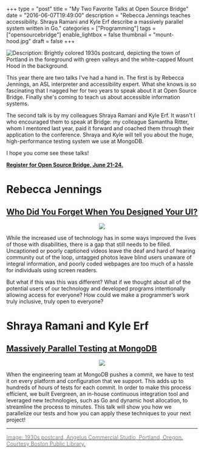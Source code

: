 +++
type = "post"
title = "My Two Favorite Talks at Open Source Bridge"
date = "2016-06-07T19:49:00"
description = "Rebecca Jennings teaches accessibility. Shraya Ramani and Kyle Erf describe a massively parallel system written in Go."
categories = ["Programming"]
tags = ["opensourcebridge"]
enable_lightbox = false
thumbnail = "mount-hood.jpg"
draft = false
+++

<p><img alt="Description: Brightly colored 1930s postcard, depicting the town of Portland in the foreground with green valleys and the white-capped Mount Hood in the background." src="mount-hood.jpg" /></p>
<p>This year there are two talks I've had a hand in. The first is by Rebecca Jennings, an ASL interpreter and accessibility expert. What she knows is so fascinating that I nagged her for two years to speak about it at Open Source Bridge. Finally she's coming to teach us about accessible information systems.</p>
<p>The second talk is by my colleagues Shraya Ramani and Kyle Erf. It wasn't I who encouraged them to speak at Bridge: my colleague Samantha Ritter, whom I mentored last year, paid it forward and coached them through their application to the conference. Shraya and Kyle will tell you about the huge, high-performance testing system we use at MongoDB.</p>
<p>I hope you come see these talks!</p>
<p><strong><a href="https://www.eventbrite.com/e/open-source-bridge-2016-registration-22759978709">Register for Open Source Bridge, June 21-24.</a></strong></p>
<h1 id="rebecca-jennings">Rebecca Jennings</h1>
<h2 id="who-did-you-forget-when-you-designed-your-ui"><a href="http://opensourcebridge.org/sessions/1867">Who Did You Forget When You Designed Your UI?</a></h2>
<div style="text-align: center">
<img src="rebecca-jennings.jpg" style="align: auto">
</div>

<p>While the increased use of technology has in some ways improved the lives of those with disabilities, there is a gap that still needs to be filled. Uncaptioned or poorly captioned videos leave the deaf and hard of hearing community out of the loop, untagged photos leave blind users unaware of integral information, and poorly coded webpages are too much of a hassle for individuals using screen readers. </p>
<p>But what if this was this was different? What if we thought about all of the potential users of our technology and developed programs intentionally allowing access for everyone? How could we make a programmer’s work truly inclusive, truly open to everyone?</p>
<h1 id="shraya-ramani-and-kyle-erf">Shraya Ramani and Kyle Erf</h1>
<h2 id="massively-parallel-testing-at-mongodb"><a href="http://opensourcebridge.org/sessions/1816">Massively Parallel Testing at MongoDB</a></h2>
<div style="text-align: center">
<img src="kyle-erf-and-shraya-ramani.jpg" style="align: auto">
</div>

<p>When the engineering team at MongoDB pushes a commit, we have to test it on every platform and configuration that we support. This adds up to hundreds of hours of tests for each commit. In order to make this process efficient, we built Evergreen, an in-house continuous integration tool and leveraged new technologies, such as Go and dynamic host allocation, to streamline the process to minutes. This talk will show you how we parallelize our tests and how you can apply these techniques to your next project!</p>
<hr />
<p><a href="https://www.flickr.com/photos/boston_public_library/"><span style="color: gray">Image: 1930s postcard, Angelus Commercial Studio, Portland, Oregon. Courtesy Boston Public Library.</span></a></p>
    